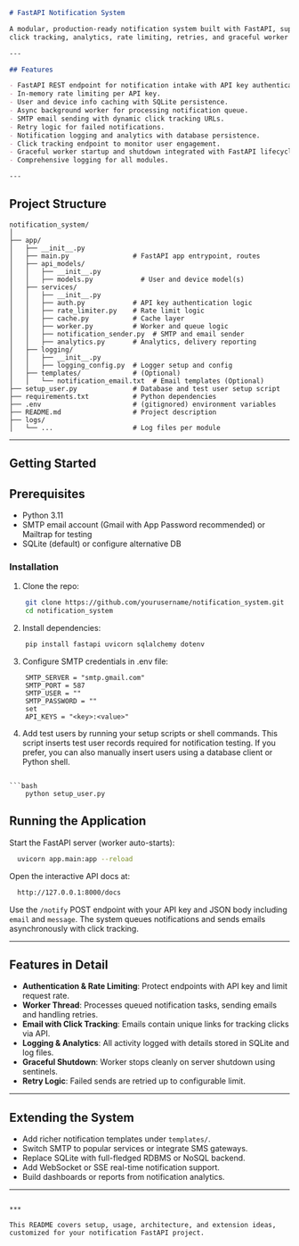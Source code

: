 ```markdown
# FastAPI Notification System

A modular, production-ready notification system built with FastAPI, supporting email notifications with 
click tracking, analytics, rate limiting, retries, and graceful worker management.

---

## Features

- FastAPI REST endpoint for notification intake with API key authentication.
- In-memory rate limiting per API key.
- User and device info caching with SQLite persistence.
- Async background worker for processing notification queue.
- SMTP email sending with dynamic click tracking URLs.
- Retry logic for failed notifications.
- Notification logging and analytics with database persistence.
- Click tracking endpoint to monitor user engagement.
- Graceful worker startup and shutdown integrated with FastAPI lifecycle.
- Comprehensive logging for all modules.

---
```
## Project Structure

```
notification_system/
│
├── app/
│   ├── __init__.py
│   ├── main.py                # FastAPI app entrypoint, routes
│   ├── api_models/
│   │   ├── __init__.py
│   │   ├── models.py            # User and device model(s)
│   ├── services/
│   │   ├── __init__.py
│   │   ├── auth.py            # API key authentication logic
│   │   ├── rate_limiter.py    # Rate limit logic
│   │   ├── cache.py           # Cache layer
│   │   ├── worker.py          # Worker and queue logic
│   │   ├── notification_sender.py  # SMTP and email sender
│   │   ├── analytics.py       # Analytics, delivery reporting
│   ├── logging/
│   │   ├── __init__.py
│   │   ├── logging_config.py  # Logger setup and config
│   ├── templates/             # (Optional)     
│   │   └── notification_email.txt  # Email templates (Optional)
├── setup_user.py              # Database and test user setup script
├── requirements.txt           # Python dependencies
├── .env                       # (gitignored) environment variables
├── README.md                  # Project description
├── logs/
│   └── ...                    # Log files per module

```

---

## Getting Started

## Prerequisites

- Python 3.11
- SMTP email account (Gmail with App Password recommended) or Mailtrap for testing
- SQLite (default) or configure alternative DB

### Installation

1. Clone the repo:

```bash
    git clone https://github.com/yourusername/notification_system.git
    cd notification_system
```

2. Install dependencies:

```bash
    pip install fastapi uvicorn sqlalchemy dotenv
```

3. Configure SMTP credentials in .env file:

```
    SMTP_SERVER = "smtp.gmail.com"
    SMTP_PORT = 587
    SMTP_USER = ""
    SMTP_PASSWORD = ""
    set 
    API_KEYS = "<key>:<value>"
```

4. Add test users by running your setup scripts or shell commands.
This script inserts test user records required for notification testing.
If you prefer, you can also manually insert users using a database client or Python shell.
```

```bash
    python setup_user.py
```


## Running the Application

Start the FastAPI server (worker auto-starts):

```bash
  uvicorn app.main:app --reload
```

Open the interactive API docs at:

```bash
  http://127.0.0.1:8000/docs
```

Use the `/notify` POST endpoint with your API key and JSON body including `email` and `message`. 
The system queues notifications and sends emails asynchronously with click tracking.

---
## Features in Detail
- **Authentication & Rate Limiting**: Protect endpoints with API key and limit request rate.
- **Worker Thread**: Processes queued notification tasks, sending emails and handling retries.
- **Email with Click Tracking**: Emails contain unique links for tracking clicks via API.
- **Logging & Analytics**: All activity logged with details stored in SQLite and log files.
- **Graceful Shutdown**: Worker stops cleanly on server shutdown using sentinels.
- **Retry Logic**: Failed sends are retried up to configurable limit.
---

## Extending the System

- Add richer notification templates under `templates/`.
- Switch SMTP to popular services or integrate SMS gateways.
- Replace SQLite with full-fledged RDBMS or NoSQL backend.
- Add WebSocket or SSE real-time notification support.
- Build dashboards or reports from notification analytics.

---
```

***

This README covers setup, usage, architecture, and extension ideas, customized for your notification FastAPI project.
